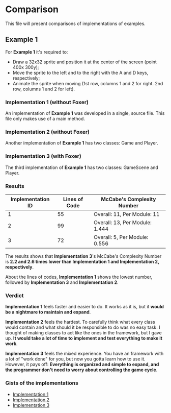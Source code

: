 # Comparison

This file will present comparisons of implementations of examples.

## Example 1

For **Example 1** it's required to:

- Draw a 32x32 sprite and position it at the center of the screen (point 400x 300y);
- Move the sprite to the left and to the right with the A and D keys, respectively;
- Animate the sprite when moving (1st row, columns 1 and 2 for right. 2nd row, columns 1 and 2 for left).

### Implementation 1 (without Foxer)

An implementation of **Example 1** was developed in a single, source file. This file only makes use of a main method.

### Implementation 2 (without Foxer)

Another implementation of **Example 1** has two classes: Game and Player.

### Implementation 3 (with Foxer)

The third implementation of **Example 1** has two classes: GameScene and Player.

### Results

| Implementation ID | Lines of Code | McCabe's Complexity Number     |
| ----------------- | ------------- | ------------------------------ |
| 1                 | 55            | Overall: 11, Per Module: 11    |
| 2                 | 99            | Overall: 13, Per Module: 1.444 |
| 3                 | 72            | Overall: 5, Per Module: 0.556  |

The results shows that **Implementation 3**'s McCabe's Complexity Number is **2.2 and 2.6 times lower than Implementation 1 and Implementation 2, respectively**.

About the lines of codes, **Implementation 1** shows the lowest number, followed by **Implementation 3** and **Implementation 2**.

### Verdict

**Implementation 1** feels faster and easier to do. It works as it is, but it **would be a nightmare to maintain and expand**.

**Implementation 2** feels the hardest. To carefully think what every class would contain and what should it be responsible to do was no easy task. I thought of making classes to act like the ones in the framework, but I gave up. **It would take a lot of time to implement and test everything to make it work**.

**Implementation 3** feels the mixed experience. You have an framework with a lot of "work done" for you, but now you gotta learn how to use it. However, it pays off: **Everything is organized and simple to expand, and the programmer don't need to worry about controlling the game cycle**.

### Gists of the implementations

- [Implementation 1](https://gist.github.com/murilobnt/e1e40a17df6cf7a83e308ff86b5aa739)
- [Implementation 2](https://gist.github.com/murilobnt/80ea16af536e169e3ae50fea4004cb2a)
- [Implementation 3](https://gist.github.com/murilobnt/d589f25365879338a6d76345141cb67c)
